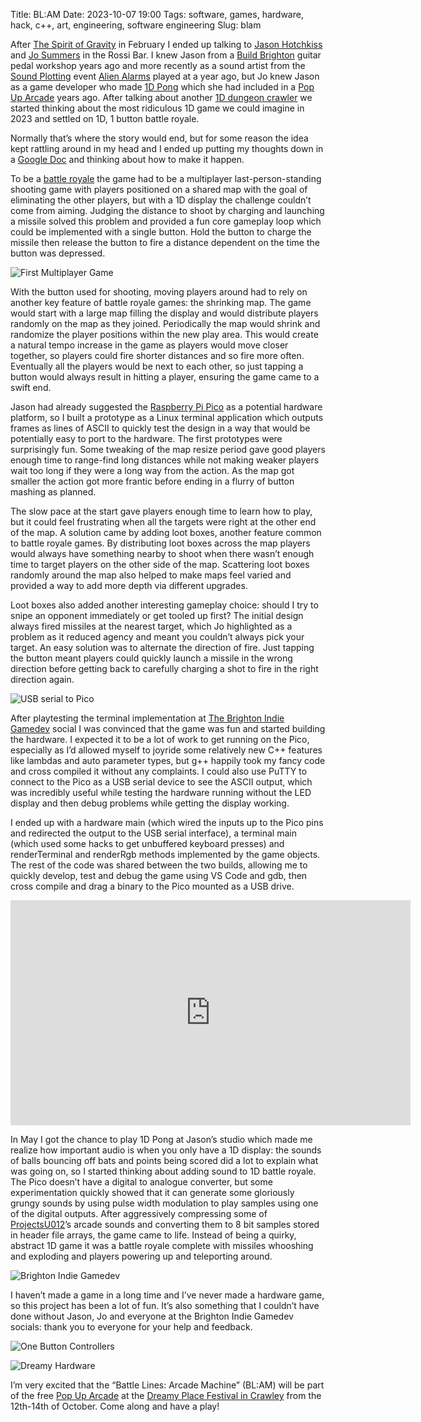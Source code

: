 Title: BL:AM
Date: 2023-10-07 19:00
Tags: software, games, hardware, hack, c++, art, engineering, software engineering
Slug: blam

After [The Spirit of Gravity](https://spiritofgravity.com/) in February I ended up talking to [Jason Hotchkiss](https://hotchk155.blogspot.com/) and [Jo Summers](https://twitter.com/profaniti) in the Rossi Bar. I knew Jason from a [Build Brighton](https://buildbrighton.com/) guitar pedal workshop years ago and more recently as a sound artist from the [Sound Plotting](https://soundartbrighton.com/productions/sound-plotting/) event [Alien Alarms](https://alienalarms.bandcamp.com/) played at a year ago, but Jo knew Jason as a game developer who made [1D Pong](https://www.youtube.com/watch?v=b7CsDeUTwxM) which she had included in a [Pop Up Arcade](https://twitter.com/pressfiretowin) years ago. After talking about another [1D dungeon crawler](https://www.aipanic.com/projects/wobbler) we started thinking about the most ridiculous 1D game we could imagine in 2023 and settled on 1D, 1 button battle royale.

Normally that’s where the story would end, but for some reason the idea kept rattling around in my head and I ended up putting my thoughts down in a [Google Doc](https://docs.google.com/document/d/17NDLoDa17drcMevKgGfAccfIcZB-v6BC2UhEinW_hpQ/edit?usp=sharing) and thinking about how to make it happen.

To be a [battle royale](https://en.wikipedia.org/wiki/Battle_royale_game) the game had to be a multiplayer last-person-standing shooting game with players positioned on a shared map with the goal of eliminating the other players, but with a 1D display the challenge couldn’t come from aiming. Judging the distance to shoot by charging and launching a missile solved this problem and provided a fun core gameplay loop which could be implemented with a single button. Hold the button to charge the missile then release the button to fire a distance dependent on the time the button was depressed.

![First Multiplayer Game](https://lh3.googleusercontent.com/pw/ADCreHeGvBACRWAF1QabI6kiCnIjPcXccv9-X8tFhkTn7vlIL3XC0X5BL3pUD17zy06dlYXQvkeva__O6RdLKbOJ8IylNjYjZt7O3ged3iF77lftbbmG2_biXdHp3oxFvdqlpkmZ6i_Q3kLKgyNhFnsHyHwyaRu1B5f55_Z9_rQtAt9IOiaQ9cOC1Aef94YQGwnRyrpYOEAW_g6bk6eZntQz5QpjHnGdhB5fn1mx8Ab9rCoF-PJsLwQXYmwRhkghRUKKCGJCw4MH9NyvnWrKF8zUHvnS-sqzgi3kRmILwGMupTsAbxDSHPhbXuqE-6vK-IOc6Y_XcdzeoseQcW4zjhNRnb8HtuqQCwIcFUAaTKkMstHDhrdfCaUufYrB6XucgKLYgV7amaOQFZTsBFNzKFmn1u92zfDStjmUMybbqnACCvgPVDIGB-A61Gcr4usq6Dt0o5B_Bpddzybzb5QvyfUsGxhk2eIF7pskejX9p1nRqOLDjP316HhptSXx8j6H4hMH0tKU0UGQGgcbGeVk-LWaK9P1-O7eDK9jTrHufCis0ZElJlVVQqoBAA-Jozzuh2CfLk813Bg-PS-fUlLTBwYftarBAts-1WnNXhsuQmCYihUgULm6IyHAnHNXoULLSCna2ywQJOUzX8l703oCwcAw-gCRsXtc-b6E3IDIjYtux6pZ9BGFC3Pc1RPltnwVsUgLjUuA_XRWg-L64nQXxTvnIYV_GyiakGUX9CQkqEA-0bPJq-em5YeaykqPWE4yEDa7crEaUdSYgnRo3RruU7LQVuUDyoHHrjCOm0LLaITx7i6C8N5hSP0y_tzeRCw1H9PbS2EDOmIBZn_tPTosAK5huVNLnDpVwvIPajX4JJKXC9QlVyKAuc09pooLAvKlkYOghFQmv54-Q0SCtXbPRngn2e5pn8c=w193-h217-s-no?authuser=0 "First Multiplayer Game")

With the button used for shooting, moving players around had to rely on another key feature of battle royale games: the shrinking map. The game would start with a large map filling the display and would distribute players randomly on the map as they joined. Periodically the map would shrink and randomize the player positions within the new play area. This would create a natural tempo increase in the game as players would move closer together, so players could fire shorter distances and so fire more often. Eventually all the players would be next to each other, so just tapping a button would always result in hitting a player, ensuring the game came to a swift end.

Jason had already suggested the [Raspberry Pi Pico](https://www.raspberrypi.com/products/raspberry-pi-pico/) as a potential hardware platform, so I built a prototype as a Linux terminal application which outputs frames as lines of ASCII to quickly test the design in a way that would be potentially easy to port to the hardware. The first prototypes were surprisingly fun. Some tweaking of the map resize period gave good players enough time to range-find long distances while not making weaker players wait too long if they were a long way from the action. As the map got smaller the action got more frantic before ending in a flurry of button mashing as planned.

The slow pace at the start gave players enough time to learn how to play, but it could feel frustrating when all the targets were right at the other end of the map. A solution came by adding loot boxes, another feature common to battle royale games. By distributing loot boxes across the map players would always have something nearby to shoot when there wasn’t enough time to target players on the other side of the map. Scattering loot boxes randomly around the map also helped to make maps feel varied and provided a way to add more depth via different upgrades.

Loot boxes also added another interesting gameplay choice: should I try to snipe an opponent immediately or get tooled up first? The initial design always fired missiles at the nearest target, which Jo highlighted as a problem as it reduced agency and meant you couldn’t always pick your target. An easy solution was to alternate the direction of fire. Just tapping the button meant players could quickly launch a missile in the wrong direction before getting back to carefully charging a shot to fire in the right direction again.

![USB serial to Pico](https://lh3.googleusercontent.com/pw/ADCreHcKw_Y21SOlZ4oRXSRFgioV_aPXsaf0h7--uzRbVndGDDNd6PoBTBcOR5_D0MpxzSZKEw7RUkvc3CeEfmgdn-1zkEprwiKNAes7cNKqgujP25ilwSkXsi6rcoWsm3YeH3-e_yd-pISUVVetTs4irWJvINGn7p1g1_ItoSz2CwhbrpCbcjA2ddD2EyXIaJqMqlKFlzLLTDKRmRGlgAFBS9zxM9C-8Dryif7ivMpWeD2O5-jkRJD8J25VsmK3ZVQLmHaOQvMTb1PBPiQqa38gFX7GByxrLwBI39wxfWVQoAWwfqkknHORqvoF7uT2tVpo5tixHBuAnP-fyKp3Kh9lZgVHn9cuV3CW8r6wV-IkJs4giHBZYIWddm3QjW91O6-v9iFImEmPxnLljzQDYGjdOyX-1Sm6Rr5ObnVYdtbJqcHEB8DWkkiZtS4TiBq86Uk-r6Zq9Gktnjq7DwMZ4CJY_MA6qHWuqiHGLzDEkyV30XoAh8Fk9I8xx404VDPdQdzY4lZTu9agEMdJVRyU8_xpSSSgxYNLnbpcOPc5n4--1hKz1LInZWqsqI78VQw6lfhquNQ6Bq_QyuvYzQjK5RBtv0CWLbuBs0KVIMEJXHgJmA8pq40F5-xMP-XcHp6bfvu6G0JrFqMaNG6bEF4xy7AhNu4yv86mBSlmFhT1oJkk3HEGb0XzgqfBxTruGigIpnym_HaWprFnu18ko3ki0ap3tw6Le4re-e_6DDwTbkpP9S8V4Pm2QlaCcv67nll-YI0nV7bsbw1ISMhL6s503SUcLVQQguWghvqWmlLMmCRG5Ykoo-PdW3cjZNGYh1j4rfz8RgUVuc7YfPBIicNnSXw6zLNSKY9I9UXFUUiDjIr9adCAIzuafBxqItHBUHdXzOfII83qNt9_SDAssQNfD10_rspw97g=w538-h409-s-no?authuser=0 "USB serial to Pico")

After playtesting the terminal implementation at [The Brighton Indie Gamedev](https://www.meetup.com/brighton-indie-gamedev_events/) social I was convinced that the game was fun and started building the hardware. I expected it to be a lot of work to get running on the Pico, especially as I’d allowed myself to joyride some relatively new C++ features like lambdas and auto parameter types, but g++ happily took my fancy code and cross compiled it without any complaints. I could also use PuTTY to connect to the Pico as a USB serial device to see the ASCII output, which was incredibly useful while testing the hardware running without the LED display and then debug problems while getting the display working.

I ended up with a hardware main (which wired the inputs up to the Pico pins and redirected the output to the USB serial interface), a terminal main (which used some hacks to get unbuffered keyboard presses) and renderTerminal and renderRgb methods implemented by the game objects. The rest of the code was shared between the two builds, allowing me to quickly develop, test and debug the game using VS Code and gdb, then cross compile and drag a binary to the Pico mounted as a USB drive.

<div class="flex-video"><iframe width="640" height="360"
src="https://www.youtube.com/embed/lnvEGkbQg2w?feature=player_detailpage"
frameborder="0" allowfullscreen></iframe></div>

In May I got the chance to play 1D Pong at Jason’s studio which made me realize how important audio is when you only have a 1D display: the sounds of balls bouncing off bats and points being scored did a lot to explain what was going on, so I started thinking about adding sound to 1D battle royale. The Pico doesn’t have a digital to analogue converter, but some experimentation quickly showed that it can generate some gloriously grungy sounds by using pulse width modulation to play samples using one of the digital outputs. After aggressively compressing some of [ProjectsU012](https://freesound.org/people/ProjectsU012/)’s arcade sounds and converting them to 8 bit samples stored in header file arrays, the game came to life. Instead of being a quirky, abstract 1D game it was a battle royale complete with missiles whooshing and exploding and players powering up and teleporting around.

![Brighton Indie Gamedev](https://lh3.googleusercontent.com/pw/ADCreHdtetCCiF_k2OogM5g4LyNpI7PCGmnblfSrr396PrUS8nHof84R_8fpp6wYytJVIaL82bfdIv6DMLYVllrp7a29rFqoRlbv5BmR0bKvvza-HJQ6MmaY1ctAins-DENcY62u8KoxDrgdqGbH9ud1ojwpbQ2sPv_NFIous92tr9rfDy3FmBo3yOciS6iajg5zCWgL5H5N5sqHo4bu61fNNXUPIZ4Ma4RM3xz_5iFD4kTiUIne78_joZ5QHpzl3zwED2MDq83es4TdB2Qh8RvMDFMEOiVT6Ndc1kPt96edJyyqEMDGqKCGQcBEWQIF77Gl4-eRLrBlr-T0A_B6o8zzmb0RFZPjiFwAToZCd7U4bMM2JDlozzYNKVqQVOHgX0545WtzokFchkkgYFfSAdjCFqNVzTO7aBrb58A8n08VpwLrHwzh3pJLhDvAdtduTgg_24pBvyykyXS5__G6PRZws-Cr1Je6bUVfiyruHOl2PTAsdv99HQTMdZQR-93OWerhp9hSHSplDR_2m3VQGMBgqPfK5IZTYNgWO84CrHlo1Xf1q3MAulnvunyCCQc3gsNUM2shM5Be3iQjpTZfrl3_9BCNgsLHZPvTchIm3yF6b3LCUxRRdENT6MiaPhvh6JjgcbHWbCSkXAE90ArsjZGwelsw-SHSR5Rcrt7z_eZjTznkEtq7gyErpqeePWSnNW2eOpt-UCZIhIAgxyz0fWrpk4KIUNtxjcF7SBU7byZRgK_ynBDTMN3wYDGx-OGep3gz3A8l_Y4g0PTOs9D4VfMT5FPLJipDqSA5xECXWzokmLkC6Z5pGtDy0x7Uthl5qJhrKqYM0KLRjCr12XhcfN61IjOg_RkSrRgE5uf8ZDZOEAGStD8SIykmIYAf03GDfg3n5AiiSbmntQo3RkfCTMWGCnwNT9A=w1461-h867-s-no?authuser=0 "Brighton Indie Gamedev")

I haven’t made a game in a long time and I’ve never made a hardware game, so this project has been a lot of fun. It’s also something that I couldn’t have done without Jason, Jo and everyone at the Brighton Indie Gamedev socials: thank you to everyone for your help and feedback.

![One Button Controllers](https://lh3.googleusercontent.com/pw/ADCreHe04WqahxcvHXijKSpFiP4yOV3c4JmY-yi227G0Y7xcAUiKP-iEPPLfA2Wsd9ylUQHk7GkntDGaC03TqMHelVOhvr-EPcZuW2S94iAvPvImg7VW8inS_p8MjQtvJEd0otMqK4lrFOpjIcElleQxM40ew7MiXiJNxNfKAz61Qw50NKmW28fPB0nstrqwG3L2sEr3eNHbmprqJ-mBQMvMwlro4Djc8iUljEERZHA5F8UaFp0F27qYlw8LOSlXqcaSL3L63up9ITYtbWI4cIL-pJl6sQILCHvUdPcH-AVX380RJ2NfXk3CLJgbu7RYt4dD_S21LoQSemOKtpH_sRbFUiko1AEwZMCW-9ezl4RNjvoovT8JrxkW4un9KM4hOt6qU1XHA3B9zE-zbnI5xmdTRsX7n6GPK1JxzBOE1xUAEA-t9iy4BNuSQxqu6nijzm5vC4O6vpNbvelcR1H-PS7CdeiWCgajnYSoaS_jp3OKRiqJFIynECMZg_6fnZskmLWaXW2_REfRVdHBWnh0_lIcmWb3BRnATchdQ8U5xT4zibQ-pF7P9MPoNG-tElE67D-_vpgazxkbfxnGB9NE3_C_gHJPssp1DcfhOKZ3bkPkYXzRuMn8x-sarDEw0kVHOViQGL7CcCMlc2eTZ8FI-j1lISKiz2Z71YMNeVei2swT5WJlff2Z6TglcsfCvvo5YTBdC65pLpxcjasRQGLbEQthqKI2LiCHQy8YEskm-RO4DAHxcfEx_Bej0yZFrx3u5embqFHmXKKtyP0ADLe4EXQn-ob92MM_5U8e5mwvdhM9OBe1C9DltcO-rEHqoUOJmdCgbdhcvL8bkSrbrtOClf7_OTK_DK1s9yvlLpWDJ6_M4gFfIkInvMp2BzFqE8MEfwM2PVgKwvs4FHGfQeEQuO_w4k4PxMk=w1768-h784-s-no?authuser=0 "One Button Controllers")

![Dreamy Hardware](https://lh3.googleusercontent.com/pw/ADCreHerim3XJNGRs42hkY9DSnbf9tiGTNq3js4Bg4vZAMLzgff6XvH1BSoFX-G53VmaJCJf5t41LEqQEDMEQ_CiKpT_92xtwBa9yc2_BY5vAnO_MzF_bS8itCZ5eXS3Y4-Gc60cjLUGdbFweDo_p9M321kH_Mr_xcoND5rvSlYug98av09a56Ia7dDLt4o3Dx3CI4RJzZwuMPtWs7MaiV6lvn9vfzxahBysUk4b5zMGEtt-ogkC1PereCBsb6veUv4rwPlBlkTYyT6Rca9Stq0V0RADRwVZH0c30xx7mYEH2Yv8d9SpONommGZyWuqtyO0PcIa7lcBJHGh_4Ii3fqvyWv-TmCjai5GPmcH3IJKdEQEU88TybHddx9V50x_5EVoYOs6CdmFK_cW0nle-5ucwP6cP5fhrLiE3_nRKl_TDRHdESVJryn8UXGBGcDHeysyhew8lWEZsL875M0JBavBhMQZt8u7KrYMPfYazzY15nF-kAvtzvggEGhi_ulbAptGJOUztSKTC8yQLVhrt-Dkhg3JwmaZ8MeXkojzisnU8H9qw5uh4uS8E4kESE5Wrhj0miVT1MvU5Q3JKCOOI654jKcAHuv1Z4qnmwkeDWv6RHEq99RsQuEShySPMPhkh6IdDeUDNgJjg4blC1GDpdqEITAtNIWnWcLZZZIKo918aU3pS9M7fvgUhueRCmgQwGKHa-MpOM4MXp4sce18A9GxqhBG8psI1T88ZJaOJ9xd2OIW2MGqZqINmPFNE__Gmig3I-iEbc0e1ONKE7dYolKX7E-V8_YQqRA5HvuNX5JPhVBxRZr3YMHps5tPqVKIoaKY0V_PeD9GelAfTyEgCfULC32kyAU3Dhzr822dfWomVaitSfFR4oTBzh8aoSH9TXHipWZrCPAXXUsHRstoDNacn7BYqOJg=w1560-h867-s-no?authuser=0 "Dreamy Hardware")

I’m very excited that the “Battle Lines: Arcade Machine” (BL:AM) will be part of the free [Pop Up Arcade](https://dreamy-place.com/pop-up-arcade-at-dreamy-place/) at the [Dreamy Place Festival in Crawley](https://dreamy-place.com/events/crawley/) from the 12th-14th of October. Come along and have a play!